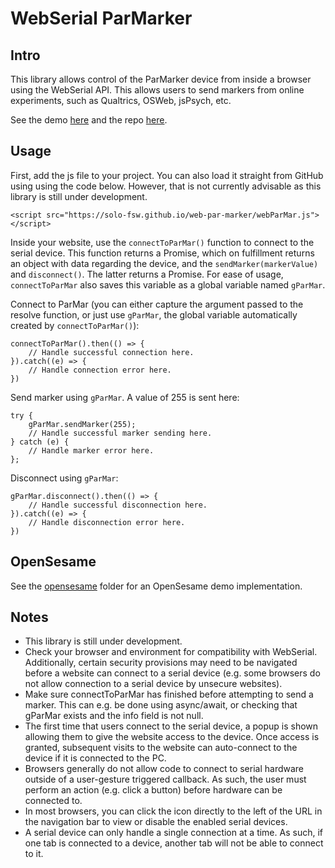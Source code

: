 # WebSerial ParMarker
## Intro
This library allows control of the ParMarker device from inside a browser using the WebSerial API. This allows users to send markers from online experiments, such as Qualtrics, OSWeb, jsPsych, etc.

See the demo [here](https://solo-fsw.github.io/web-par-marker/demo.html) and the repo [here](https://github.com/solo-fsw/web-par-marker).

## Usage

First, add the js file to your project. You can also load it straight from GitHub using using the code below. However, that is not currently advisable as this library is still under development.
```
<script src="https://solo-fsw.github.io/web-par-marker/webParMar.js"></script>
```

Inside your website, use the `connectToParMar()` function to connect to the serial device. This function returns a Promise, which on fulfillment returns an object with data regarding the device, and the `sendMarker(markerValue)` and `disconnect()`. The latter returns a Promise. For ease of usage, `connectToParMar` also saves this variable as a global variable named `gParMar`.

Connect to ParMar (you can either capture the argument passed to the resolve function, or just use `gParMar`, the global variable automatically created by `connectToParMar()`):
```
connectToParMar().then(() => {
    // Handle successful connection here.
}).catch((e) => {
    // Handle connection error here.
})
```

Send marker using `gParMar`. A value of 255 is sent here:
```
try {
    gParMar.sendMarker(255);
    // Handle successful marker sending here.
} catch (e) {
    // Handle marker error here.
};
```


Disconnect using `gParMar`:
```
gParMar.disconnect().then(() => {
    // Handle successful disconnection here.
}).catch((e) => {
    // Handle disconnection error here.
})
```

## OpenSesame
See the [opensesame](https://github.com/solo-fsw/web-par-marker/opensesame) folder for an OpenSesame demo implementation.

## Notes
 - This library is still under development.
 - Check your browser and environment for compatibility with WebSerial. Additionally, certain security provisions may need to be navigated before a website can connect to a serial device (e.g. some browsers do not allow connection to a serial device by unsecure websites).
 - Make sure connectToParMar has finished before attempting to send a marker. This can e.g. be done using async/await, or checking that gParMar exists and the info field is not null.
 - The first time that users connect to the serial device, a popup is shown allowing them to give the website access to the device. Once access is granted, subsequent visits to the website can auto-connect to the device if it is connected to the PC.
 - Browsers generally do not allow code to connect to serial hardware outside of a user-gesture triggered callback. As such, the user must perform an action (e.g. click a button) before hardware can be connected to.
 - In most browsers, you can click the icon directly to the left of the URL in the navigation bar to view or disable the enabled serial devices.
 - A serial device can only handle a single connection at a time. As such, if one tab is connected to a device, another tab will not be able to connect to it.

